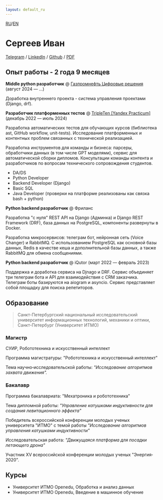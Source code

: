```yaml
---
layout: default_ru
---
```


[RU](./default_ru.html)/[EN](./default_en.html)

# Сергеев Иван


[Telegram](https://t.me/Sergeevid) / [LinkedIn](https://www.linkedin.com/in/ivan-sergeev-b0b659254/) / [Github](https://github.com/seroburomalinoviy) / [PDF](./CV.pdf)


## Опыт работы - 2 года 9 месяцев

**Middle python разработчик** @ [Газпромнефть Цифровые решения](https://ds.gazprom-neft.ru/) (август 2024 — ...)

Доработка внутреннего проекта - система управления проектами (Django, drf).



**Разработчик платформенных тестов** @ [TripleTen \[Yandex Practicum\]](https://tripleten.com) (декабрь 2022 — июль 2024)

Разработка автоматических тестов для обучающих курсов (библиотека ast, GitHub workflow, unit-tests).
Исследование платформенных и контентных проблем связанных с технической реализацией.

Разработка инструментов для команды и бизнеса: парсеры, обработчики данных (в том числе GPT моделями), сервис для автоматической сборки дипломов.
Консультации команды контента и разработчиков по вопросам технического сопровождения студентов.

- DA/DS
- Python Developer
- Backend Developer (Django)
- Basic SQL
- Java Developer (проверки на платформе реализованы как связка bash + python)

**Python backend разработчик** @ Фриланс

Разработка "с нуля" REST API на Django (Админка) и Django REST Framework (DRF), база данных на PostgreSQL, компоненты развернуты в Docker.

Разработка микросервисов: телеграм бот, нейронная сеть (Voice Changer) и RabbitMQ. C использованием PostgreSQL как основной базы данных, Redis в качестве кеша и дополнительной базы данных, а также RabbitMQ для обмена сообщениями.

**Python backend разработчик** @ iQutor (март 2022 — февраль 2023)

Поддержка и доработка сервиса на Djnago и DRF. Сервис объединяет три телеграм бота и API для взаимодействия с CRM заказчика. Телеграм боты базируются на aiogram и asyncio. Сервис представляет собой площадку для поиска репетиторов.
## Образование

>Санкт-Петербургский национальный исследовательский университет информационных технологий, механики и оптики, Санкт-Петербург (Университет ИТМО)

### Магистр

СУИР, Робототехника и искусственный интеллект

Программа магистратуры: "Робототехника и искусственный интеллект"

Тема научно‐исследовательской работы: _"Исследование алгоритмов захвата движения"._

### Бакалавр

Программа бакалавриата: "Мехатроника и робототехника" 

Тема дипломной работы: _"Управление катушками индуктивности для создания левитационного эффекта"_

Победитель всероссийской конференции молодых ученых университета "ИТМО" с темой работы _"Исследование алгоритмов управления катушками индуктивности"_

Исследовательская работа: _"Движущаяся платформа для посадки летающего дрона"_

Участник XV всероссийской конференции молодых ученых "Энергия‐2020".

## Курсы

- Университет ИТМО
Openedu, Обработка и анализ данных
- Университет ИТМО
Openedu, Введение в машинное обучение